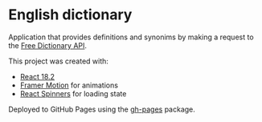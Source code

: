 # English dictionary

Application that provides definitions and synonims by making a request to the [Free Dictionary API](https://dictionaryapi.dev/).

This project was created with:

- [React 18.2](https://reactjs.org/)
- [Framer Motion](https://www.framer.com/motion/) for animations
- [React Spinners](https://www.davidhu.io/react-spinners/) for loading state

Deployed to GitHub Pages using the [gh-pages](https://www.npmjs.com/package/gh-pages) package.
